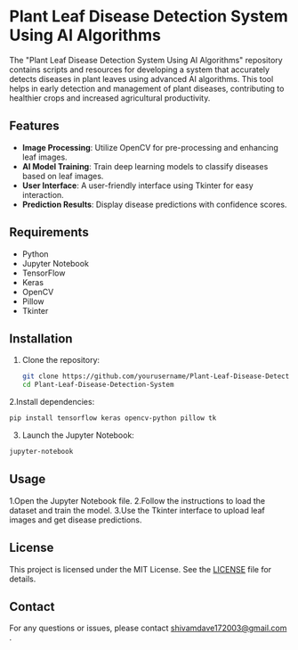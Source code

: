 # Plant Leaf Disease Detection System Using AI Algorithms

The "Plant Leaf Disease Detection System Using AI Algorithms" repository contains scripts and resources for developing a system that accurately detects diseases in plant leaves using advanced AI algorithms. This tool helps in early detection and management of plant diseases, contributing to healthier crops and increased agricultural productivity.

## Features

- **Image Processing**: Utilize OpenCV for pre-processing and enhancing leaf images.
- **AI Model Training**: Train deep learning models to classify diseases based on leaf images.
- **User Interface**: A user-friendly interface using Tkinter for easy interaction.
- **Prediction Results**: Display disease predictions with confidence scores.

## Requirements

- Python
- Jupyter Notebook
- TensorFlow
- Keras
- OpenCV
- Pillow
- Tkinter

## Installation

1. Clone the repository:
   ```bash
   git clone https://github.com/yourusername/Plant-Leaf-Disease-Detection-System.git
   cd Plant-Leaf-Disease-Detection-System

2.Install dependencies:
  ```bash
  pip install tensorflow keras opencv-python pillow tk
   ```
3. Launch the Jupyter Notebook:
  ```bash
  jupyter-notebook
  ```
 
 
## Usage
1.Open the Jupyter Notebook file.
2.Follow the instructions to load the dataset and train the model.
3.Use the Tkinter interface to upload leaf images and get disease predictions.


## License

This project is licensed under the MIT License. See the [LICENSE](LICENSE) file for details.

## Contact

For any questions or issues, please contact shivamdave172003@gmail.com .


